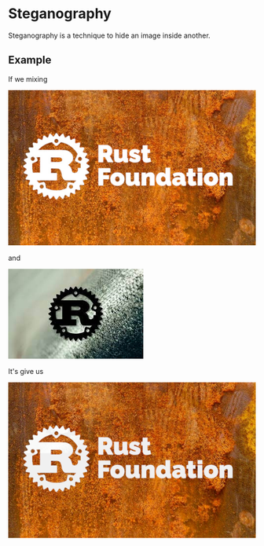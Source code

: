 # Steganography 
Steganography is a technique to hide an image inside another.

## Example

If we mixing  

![image1](sample/sample1.jpg)

and 

![image2](sample/sample2.jpeg)

It's give us 

![result](results/encrypt.png)



